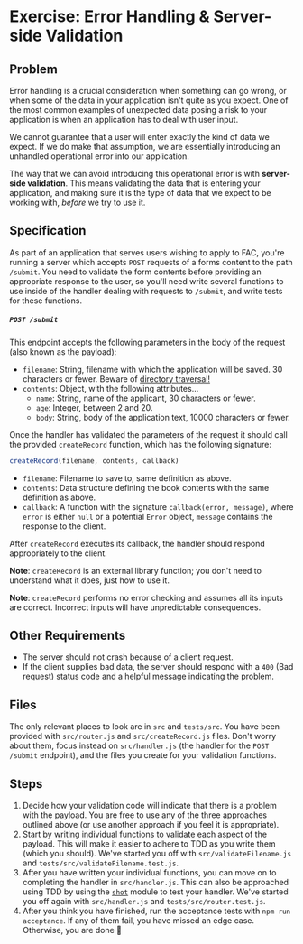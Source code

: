# Exercise: Error Handling & Server-side Validation

## Problem
Error handling is a crucial consideration when something can go wrong, or when some of the data in your application isn't quite as you expect. One of the most common examples of unexpected data posing a risk to your application is when an application has to deal with user input.

We cannot guarantee that a user will enter exactly the kind of data we expect. If we do make that assumption, we are essentially introducing an unhandled operational error into our application.

The way that we can avoid introducing this operational error is with **server-side validation**. This means validating the data that is entering your application, and making sure it is the type of data that we expect to be working with, _before_ we try to use it.


## Specification
As part of an application that serves users wishing to apply to FAC, you're running a server which accepts `POST` requests of a forms content to the path `/submit`. You need to validate the form contents before providing an appropriate response to the user, so you'll need write several functions to use inside of the handler dealing with requests to `/submit`, and write tests for these functions.

##### `POST /submit`
This endpoint accepts the following parameters in the body of the request (also known as the payload):

* `filename`: String, filename with which the application will be saved. 30 characters or fewer. Beware of [directory traversal!](https://www.owasp.org/index.php/Path_Traversal)
* `contents`: Object, with the following attributes...
  * `name`: String, name of the applicant, 30 characters or fewer.
  * `age`: Integer, between 2 and 20.
  * `body`: String, body of the application text, 10000 characters or fewer.

Once the handler has validated the parameters of the request it should call the provided `createRecord` function, which has the following signature:
```js
createRecord(filename, contents, callback)
```
* `filename`: Filename to save to, same definition as above.
* `contents`: Data structure defining the book contents with the same definition as above.
* `callback`: A function with the signature `callback(error, message)`, where `error` is either `null` or a potential `Error` object, `message` contains the response to the client.

After `createRecord` executes its callback, the handler should respond appropriately to the client.

**Note**: `createRecord` is an external library function; you don't need to understand what it does, just how to use it.

**Note**: `createRecord` performs no error checking and assumes all its inputs are correct. Incorrect inputs will have unpredictable consequences.

## Other Requirements
* The server should not crash because of a client request.
* If the client supplies bad data, the server should respond with a `400` (Bad request) status code and a helpful message indicating the problem.

## Files
The only relevant places to look are in `src` and `tests/src`. You have been provided with `src/router.js` and `src/createRecord.js` files. Don't worry about them, focus instead on `src/handler.js` (the handler for the `POST /submit` endpoint), and the files you create for your validation functions.

## Steps
1. Decide how your validation code will indicate that there is a problem with the payload. You are free to use any of the three approaches outlined above (or use another approach if you feel it is appropriate).
2. Start by writing individual functions to validate each aspect of the payload. This will make it easier to adhere to TDD as you write them (which you should). We've started you off with `src/validateFilename.js` and `tests/src/validateFilename.test.js`.
3. After you have written your individual functions, you can move on to completing the handler in `src/handler.js`. This can also be approached using TDD by using the [`shot`](https://github.com/hapijs/shot) module to test your handler. We've started you off again with `src/handler.js` and `tests/src/router.test.js`.
4. After you think you have finished, run the acceptance tests with `npm run acceptance`. If any of them fail, you have missed an edge case. Otherwise, you are done :tada:
